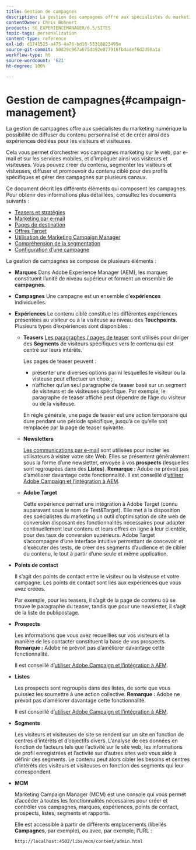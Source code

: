 ```yaml
---
title: Gestion de campagnes
description: La gestion des campagnes offre aux spécialistes du marketing numérique la possibilité de diffuser du contenu personnalisé et de créer ainsi des expériences dédiées pour les visiteurs et visiteuses. Cela vous permet d’orchestrer vos campagnes marketing sur le web, par e-mail et sur les services mobiles, et d’impliquer ainsi vos visiteurs et visiteuses.
contentOwner: Chris Bohnert
products: SG_EXPERIENCEMANAGER/6.5/SITES
topic-tags: personalization
content-type: reference
exl-id: d1741525-a475-4a76-bd16-55318023495e
source-git-commit: 50d29c967a675db92e077916fb4adef6d2d98a1a
workflow-type: ht
source-wordcount: '621'
ht-degree: 100%

---
```



# Gestion de campagnes{#campaign-management}

La gestion de campagnes offre aux spécialistes du marketing numérique la possibilité de diffuser du contenu personnalisé et de créer ainsi des expériences dédiées pour les visiteurs et visiteuses.

Cela vous permet d’orchestrer vos campagnes marketing sur le web, par e-mail et sur les services mobiles, et d’impliquer ainsi vos visiteurs et visiteuses. Vous pouvez créer du contenu, segmenter les visiteurs et visiteuses, diffuser et promouvoir du contenu ciblé pour des profils spécifiques et gérer des campagnes sur plusieurs canaux.

Ce document décrit les différents éléments qui composent les campagnes. Pour obtenir des informations plus détaillées, consultez les documents suivants :

* [Teasers et stratégies](/help/sites-classic-ui-authoring/classic-personalization-campaigns-teasers-strategy.md)
* [Marketing par e-mail](/help/sites-classic-ui-authoring/classic-personalization-campaigns-email.md)
* [Pages de destination](/help/sites-classic-ui-authoring/classic-personalization-campaigns-landingpage.md)
* [Offres Target](/help/sites-classic-ui-authoring/classic-personalization-campaigns-target-offers.md)
* [Utilisation de Marketing Campaign Manager](/help/sites-classic-ui-authoring/classic-personalization-campaigns-mktg-manager.md)
* [Compréhension de la segmentation](/help/sites-classic-ui-authoring/classic-personalization-campaigns-segmentation.md)
* [Configuration d’une campagne](/help/sites-classic-ui-authoring/classic-personalization-campaigns-setting-up-your.md)

La gestion de campagnes se compose de plusieurs éléments :

* **Marques**
Dans Adobe Experience Manager (AEM), les marques constituent l’unité de niveau supérieur et forment un ensemble de **campagnes**.

* **Campagnes**
Une campagne est un ensemble d’**expériences** individuelles.

* **Expériences**
Le contenu ciblé constitue les différentes expériences présentées au visiteur ou à la visiteuse au niveau des **Touchpoints**.  Plusieurs types d’expériences sont disponibles :

   * **Teasers**
     [Les paragraphes / pages de teaser](#teasers) sont utilisés pour diriger des **Segments** de visiteurs spécifiques vers le contenu qui est centré sur leurs intérêts.

     Les pages de teaser peuvent :

      * présenter une diverses options parmi lesquelles le visiteur ou la visteuse peut effectuer un choix ;
      * n’afficher qu’un seul paragraphe de teaser basé sur un segment de visiteurs et de visiteuses spécifique. Par exemple, le paragraphe de teaser affiché peut dépendre de l’âge du visiteur ou de la visiteuse.

     En règle générale, une page de teaser est une action temporaire qui dure pendant une période spécifique, jusqu’à ce qu’elle soit remplacée par la page de teaser suivante.

   * **Newsletters**

     [Les communications par e-mail](#emailmarketing) sont utilisées pour inciter les utilisateurs à visiter votre site Web. Elles se présentent généralement sous la forme d’une newsletter, envoyée à vos **prospects** (lesquelles sont regroupées dans des **Listes**). **Remarque :** Adobe ne prévoit pas d’améliorer davantage cette fonctionnalité. Il est conseillé d’[utiliser Adobe Campaign et l’intégration à AEM](/help/sites-administering/campaign.md).

   * **Adobe Target**

     Cette expérience permet une intégration à Adobe Target (connu auparavant sous le nom de Test&amp;Target). Elle met à la disposition des spécialistes du marketing un outil d’optimisation de site web de conversion disposant des fonctionnalités nécessaires pour adapter continuellement leur contenu et leurs offres en ligne à leur clientèle, pour des taux de conversion supérieurs. Adobe Target s’accompagne d’une interface intuitive permettant de concevoir et d’exécuter des tests, de créer des segments d’audience et de cibler du contenu, le tout à partir d’une seule et même application.

* **Points de contact**

  Il s’agit des points de contact entre le visiteur ou la visiteuse et votre campagne. Les points de contact sont liés aux expériences que vous avez créées.

  Par exemple, pour les teasers, il s’agit de la page de contenu où se trouve le paragraphe du teaser, tandis que pour une newsletter, il s’agit de la liste de publipostage.

* **Prospects**

  Les informations que vous avez recueillies sur vos visiteurs et la manière de les contacter constituent la base de vos prospects. **Remarque :** Adobe ne prévoit pas d’améliorer davantage cette fonctionnalité.

  Il est conseillé d’[utiliser Adobe Campaign et l’intégration à AEM](/help/sites-administering/campaign.md).

* **Listes**

  Les prospects sont regroupés dans des listes, de sorte que vous puissiez les soumettre à une action collective. **Remarque :** Adobe ne prévoit pas d’améliorer davantage cette fonctionnalité.

  Il est conseillé d’[utiliser Adobe Campaign et l’intégration à AEM](/help/sites-administering/campaign.md).

* **Segments**

  Les visiteurs et visiteuses de site se rendent sur un site en fonction de centres d’intérêts et d’objectifs divers. L’analyse de ces données en fonction de facteurs tels que l’activité sur le site web, les informations de profil enregistrées et l’activité sur d’autres sites web vous aide à définir des segments. Le contenu peut alors cibler les besoins et centres d’intérêts des visiteurs et visiteuses en fonction des segments qui leur correspondent.

* **MCM**

  Marketing Campaign Manager (MCM) est une console qui vous permet d’accéder à toutes les fonctionnalités nécessaires pour créer et contrôler vos campagnes, marques, expériences, points de contact, prospects, listes, segments et rapports.

  Elle est accessible à partir de différents emplacements (libellés **Campagnes**, par exemple), ou avec, par exemple, l’URL :

  `http://localhost:4502/libs/mcm/content/admin.html`

